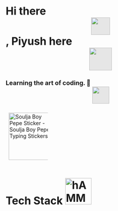 # Hi there  <img style="display: block;-webkit-user-select: none;margin: auto;cursor: zoom-in;background-color: hsl(0, 0%, 90%);" src="https://user-images.githubusercontent.com/33700292/101157406-eec79080-35de-11eb-9543-5c57727a309b.gif" width="50" height="46">, Piyush here <img style="display: block;-webkit-user-select: none;margin: auto;cursor: zoom-in;background-color: hsl(0, 0%, 90%);" src="https://www.emojiall.com/images/240/skype/1f57a.png" width="60" height="60">

### **Learning the art of coding.** 🔭 <img style="display: block;-webkit-user-select: none;margin: auto;cursor: zoom-in;background-color: hsl(0, 0%, 90%);" src="https://media.baamboozle.com/uploads/images/458528/1635143203_50355_url.gif" width="45" height="45">
 <img src="https://c.tenor.com/itjFesV8_RUAAAAi/soulja-boy-pepe.gif" width="125" height="125" alt="Soulja Boy Pepe Sticker - Soulja Boy Pepe Typing Stickers" style="max-width: 104px; background-color: unset; margin: 8px;"> 



# Tech Stack <img src="https://images-wixmp-ed30a86….wixmp.com/f/367abc08-ca5…XJ2aWNlOmZpbGUuZG93bmxvYWQiXX0.8yoX7JsdOho44M3xeRAzr9KWp2b-NCAZzzkBfOiglQw" jsaction="load:XAeZkd;" jsname="HiaYvf" class="n3VNCb KAlRDb" alt="hAMMER GIF by WhatTheFlup on DeviantArt" data-noaft="1" style="width: 70px; height: 50.px; margin: 0px;">

 
